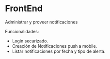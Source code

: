 # FrontEnd
Administrar y proveer notificaciones 

Funcionalidades:
- Login securizado.
- Creación de Notificaciones push a mobile.
- Listar notificaciones por fecha y tipo de alerta.
